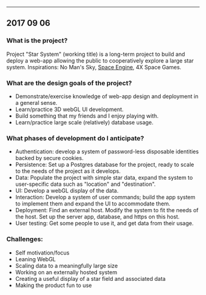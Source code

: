 ---
## 2017 09 06

### What is the project?

Project "Star System" (working title) is a long-term project to build and deploy a web-app allowing the public to cooperatively explore a large star system.  Inspirations: No Man's Sky, [Space Engine](http://spaceengine.org/), 4X Space Games.

### What are the design goals of the project?

* Demonstrate/exercise knowledge of web-app design and deployment in a general sense.
* Learn/practice 3D webGL UI development.
* Build something that my friends and I enjoy playing with.
* Learn/practice large scale (relatively) database usage.

### What phases of development do I anticipate?

* Authentication: develop a system of password-less disposable identities backed by secure cookies.
* Persistence: Set up a Postgres database for the project, ready to scale to the needs of the project as it develops.
* Data: Populate the project with simple star data, expand the system to user-specific data such as "location" and "destination".
* UI: Develop a webGL display of the data.
* Interaction: Develop a system of user commands; build the app system to implement them and expand the UI to accommodate them.
* Deployment: Find an external host.  Modify the system to fit the needs of the host.  Set up the server app, database, and https on this host.
* User testing: Get some people to use it, and get data from their usage.

### Challenges:

* Self motivation/focus
* Leaning WebGL
* Scaling data to a meaningfully large size
* Working on an externally hosted system
* Creating a useful display of a star field and associated data
* Making the product fun to use



